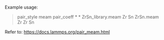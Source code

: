 Example usage: 

> pair_style    meam
> pair_coeff    * * ZrSn_library.meam Zr Sn ZrSn.meam Zr Zr Sn

Refer to: <https://docs.lammps.org/pair_meam.html> 

